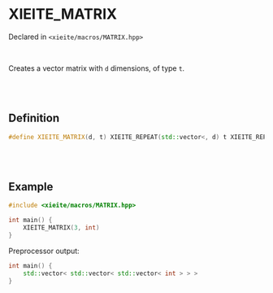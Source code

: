 # XIEITE_MATRIX
Declared in `<xieite/macros/MATRIX.hpp>`

<br/>

Creates a vector matrix with `d` dimensions, of type `t`.

<br/><br/>

## Definition
```cpp
#define XIEITE_MATRIX(d, t) XIEITE_REPEAT(std::vector<, d) t XIEITE_REPEAT(>, d)
```

<br/><br/>

## Example
```cpp
#include <xieite/macros/MATRIX.hpp>

int main() {
	XIEITE_MATRIX(3, int)
}
```
Preprocessor output:
```cpp
int main() {
	std::vector< std::vector< std::vector< int > > >
}
```
